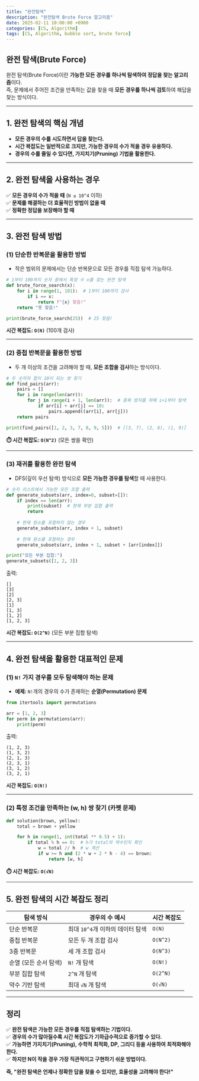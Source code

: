 ```yaml
---
title: "완전탐색"
description: "완전탐색 Brute Force 알고리즘"
date: 2025-02-11 10:00:00 +0900
categories: [CS, Algorithm]
tags: [CS, Algorithm, bubble sort, brute force]
---
```


## 완전 탐색(Brute Force)
완전 탐색(Brute Force)이란 **가능한 모든 경우를 하나씩 탐색하여 정답을 찾는 알고리즘**이다.  
즉, 문제에서 주어진 조건을 만족하는 값을 찾을 때 **모든 경우를 하나씩 검토**하여 해답을 찾는 방식이다.

---

## **1. 완전 탐색의 핵심 개념**
- **모든 경우의 수를 시도하면서 답을 찾는다.**
- **시간 복잡도는 일반적으로 크지만, 가능한 경우의 수가 적을 경우 유용하다.**
- **경우의 수를 줄일 수 있다면, 가지치기(Pruning) 기법을 활용한다.**

---

## **2. 완전 탐색을 사용하는 경우**
✅ **모든 경우의 수가 적을 때** (`N ≤ 10^4` 이하)  
✅ **문제를 해결하는 더 효율적인 방법이 없을 때**  
✅ **정확한 정답을 보장해야 할 때**  

---

## **3. 완전 탐색 방법**
### **(1) 단순한 반복문을 활용한 방법**
- 작은 범위의 문제에서는 단순 반복문으로 모든 경우를 직접 탐색 가능하다.

```python
# 1부터 100까지 숫자 중에서 특정 수 x를 찾는 완전 탐색
def brute_force_search(x):
    for i in range(1, 101):  # 1부터 100까지 검사
        if i == x:
            return f"{x} 찾음!"
    return "못 찾음!"

print(brute_force_search(25))  # 25 찾음!
```
**시간 복잡도: `O(N)`** (100개 검사)

---

### **(2) 중첩 반복문을 활용한 방법**
- 두 개 이상의 조건을 고려해야 할 때, **모든 조합을 검사**하는 방식이다.

```python
# 두 숫자의 합이 10이 되는 쌍 찾기
def find_pairs(arr):
    pairs = []
    for i in range(len(arr)):
        for j in range(i + 1, len(arr)):  # 중복 방지를 위해 i+1부터 탐색
            if arr[i] + arr[j] == 10:
                pairs.append((arr[i], arr[j]))
    return pairs

print(find_pairs([1, 2, 3, 7, 8, 9, 5]))  # [(3, 7), (2, 8), (1, 9)]
```
**⏱️ 시간 복잡도: `O(N^2)`** (모든 쌍을 확인)

---

### **(3) 재귀를 활용한 완전 탐색**
- DFS(깊이 우선 탐색) 방식으로 **모든 가능한 경우를 탐색**할 때 사용한다.

```python
# 숫자 리스트에서 가능한 모든 조합 출력
def generate_subsets(arr, index=0, subset=[]):
    if index == len(arr):
        print(subset)  # 현재 부분 집합 출력
        return
    
    # 현재 원소를 포함하지 않는 경우
    generate_subsets(arr, index + 1, subset)
    
    # 현재 원소를 포함하는 경우
    generate_subsets(arr, index + 1, subset + [arr[index]])

print("모든 부분 집합:")
generate_subsets([1, 2, 3])
```
출력:
```
[]
[3]
[2]
[2, 3]
[1]
[1, 3]
[1, 2]
[1, 2, 3]
```
**시간 복잡도: `O(2^N)`** (모든 부분 집합 탐색)

---

## **4. 완전 탐색을 활용한 대표적인 문제**
### **(1) `N!` 가지 경우를 모두 탐색해야 하는 문제**
- **예제:** `N!`개의 경우의 수가 존재하는 **순열(Permutation) 문제**
```python
from itertools import permutations

arr = [1, 2, 3]
for perm in permutations(arr):
    print(perm)
```
출력:
```
(1, 2, 3)
(1, 3, 2)
(2, 1, 3)
(2, 3, 1)
(3, 1, 2)
(3, 2, 1)
```
**시간 복잡도: `O(N!)`**

---

### **(2) 특정 조건을 만족하는 (w, h) 쌍 찾기 (카펫 문제)**
```python
def solution(brown, yellow):
    total = brown + yellow

    for h in range(1, int(total ** 0.5) + 1):
        if total % h == 0:  # h가 total의 약수인지 확인
            w = total // h  # w 계산
            if w >= h and (2 * w + 2 * h - 4) == brown:
                return [w, h]
```
**⏱️ 시간 복잡도: `O(√N)`**

---

## **5. 완전 탐색의 시간 복잡도 정리**
| 탐색 방식 | 경우의 수 예시 | 시간 복잡도 |
|---|---|---|
| 단순 반복문 | 최대 `10^4`개 이하의 데이터 탐색 | `O(N)` |
| 중첩 반복문 | 모든 두 개 조합 검사 | `O(N^2)` |
| 3중 반복문 | 세 개 조합 검사 | `O(N^3)` |
| 순열 (모든 순서 탐색) | `N!` 개 탐색 | `O(N!)` |
| 부분 집합 탐색 | `2^N` 개 탐색 | `O(2^N)` |
| 약수 기반 탐색 | 최대 `√N` 개 탐색 | `O(√N)` |

---
## 정리
✅ **완전 탐색은 가능한 모든 경우를 직접 탐색하는 기법이다.**  
✅ **경우의 수가 많아질수록 시간 복잡도가 기하급수적으로 증가할 수 있다.**  
✅ **가능하면 가지치기(Pruning), 수학적 최적화, DP, 그리디 등을 사용하여 최적화해야 한다.**  
✅ **하지만 N이 작을 경우 가장 직관적이고 구현하기 쉬운 방법이다.**  

**즉, "완전 탐색은 언제나 정확한 답을 찾을 수 있지만, 효율성을 고려해야 한다!"**